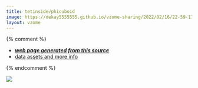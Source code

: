 ```yaml
---
title: tetinside√phicuboid
image: https://dekay5555555.github.io/vzome-sharing/2022/02/16/22-59-17-tetinside√phicuboid/tetinside√phicuboid.png
layout: vzome
---
```


{% comment %}
 - [***web page generated from this source***][post]
 - [data assets and more info][github]

[post]: <https://dekay5555555.github.io/vzome-sharing/2022/02/16/tetinside√phicuboid-22-59-17.html>
[github]: <https://github.com/dekay5555555/vzome-sharing/tree/main/2022/02/16/22-59-17-tetinside√phicuboid/>
{% endcomment %}

<vzome-viewer style="width: 100%; height: 65vh;"
       src="https://dekay5555555.github.io/vzome-sharing/2022/02/16/22-59-17-tetinside√phicuboid/tetinside√phicuboid.vZome" >
  <img src="https://dekay5555555.github.io/vzome-sharing/2022/02/16/22-59-17-tetinside√phicuboid/tetinside√phicuboid.png" />
</vzome-viewer>